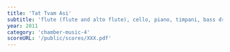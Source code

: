 ```yaml
---
title: 'Tat Tvam Asi'
subtitle: 'flute (flute and alto flute), cello, piano, timpani, bass drum, marimba, vibraphone, and cymbal'
year: 2011
category: 'chamber-music-4'
scoreURL: '/public/scores/XXX.pdf'
---
```

